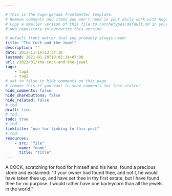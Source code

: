```yaml
---

# This is the hugo-garuda frontmatter template.
# Remove comments and items you won't need in your daily work with Hugo.
# Copy a smaller version of this file to /archetypes/default.md in your
# own repository to overwrite this version.

# default front matter that you probably always need:
title: "The Cock and the Jewel"
description: ""
date: 2013-11-16T13:34:18
lastmod: 2021-01-20T19:02:24+07:00
url: /2021/01/the-cock-and-the-jewel
tags:
    - tag1
    - tag2
# set to false to hide comments on this page
# remove this if you want to show comments for less clutter
hide_comments: false
hide_sharebuttons: false
hide_related: false
# tbd.
draft: true
# tbd.
todo: true
# tbd.
linktitle: "use for linking to this post"
# tbd.
resources:
    - src: "file"
      name: "name"
      title: "title"
---
```

A COCK, scratching for food for himself and his hens, found a precious stone and exclaimed: “If your owner had found thee, and not I, he would have taken thee up, and have set thee in thy first estate; but I have found thee for no purpose. I would rather have one barleycorn than all the jewels in the world.”
